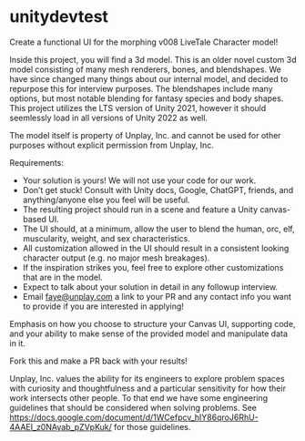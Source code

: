 # unitydevtest
Create a functional UI for the morphing v008 LiveTale Character model!

Inside this project, you will find a 3d model. This is an older novel custom 3d model consisting of many mesh renderers, bones, and blendshapes. We have since changed many things about our internal model, and decided to repurpose this for interview purposes. The blendshapes include many options, but most notable blending for fantasy species and body shapes. This project utilizes the LTS version of Unity 2021, however it should seemlessly load in all versions of Unity 2022 as well.

The model itself is property of Unplay, Inc. and cannot be used for other purposes without explicit permission from Unplay, Inc.

Requirements:
- Your solution is yours! We will not use your code for our work. 
- Don’t get stuck! Consult with Unity docs, Google, ChatGPT, friends, and anything/anyone else you feel will be useful.
- The resulting project should run in a scene and feature a Unity canvas-based UI.
- The UI should, at a minimum, allow the user to blend the human, orc, elf, muscularity, weight, and sex characteristics.
- All customization allowed in the UI should result in a consistent looking character output (e.g. no major mesh breakages).
- If the inspiration strikes you, feel free to explore other customizations that are in the model.
- Expect to talk about your solution in detail in any followup interview.
- Email faye@unplay.com a link to your PR and any contact info you want to provide if you are interested in applying!

Emphasis on how you choose to structure your Canvas UI, supporting code, and your ability to make sense of the provided model and manipulate data in it.

Fork this and make a PR back with your results!


Unplay, Inc. values the ability for its engineers to explore problem spaces with curiosity and thoughtfulness and a particular sensitivity for how their work intersects other people. To that end we have some engineering guidelines that should be considered when solving problems.
See https://docs.google.com/document/d/1WCefpcv_hIY86qroJ6RhU-4AAEI_z0NAyab_pZVpKuk/ for those guidelines.
